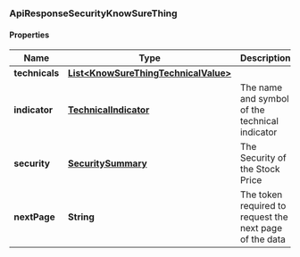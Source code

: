 
### ApiResponseSecurityKnowSureThing

#### Properties
Name | Type | Description | Notes
------------ | ------------- | ------------- | -------------
**technicals** | [**List&lt;KnowSureThingTechnicalValue&gt;**](KnowSureThingTechnicalValue.md) |  |  [optional]
**indicator** | [**TechnicalIndicator**](TechnicalIndicator.md) | The name and symbol of the technical indicator |  [optional]
**security** | [**SecuritySummary**](SecuritySummary.md) | The Security of the Stock Price |  [optional]
**nextPage** | **String** | The token required to request the next page of the data |  [optional]



